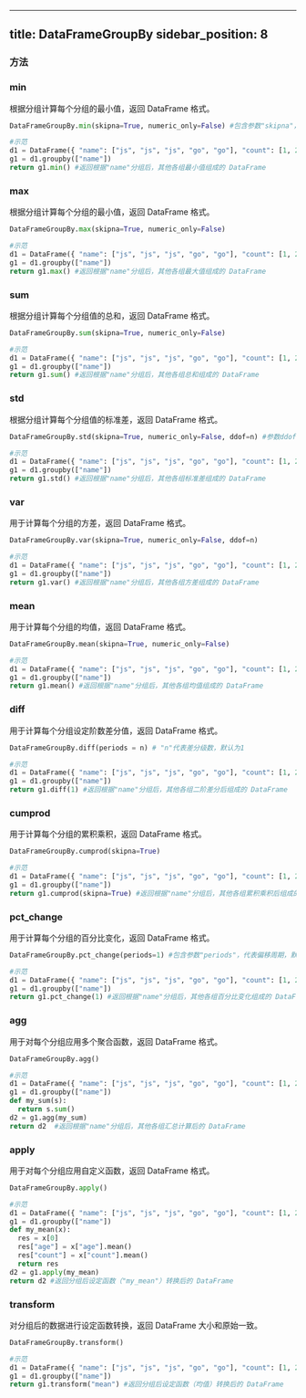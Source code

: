 
---
title: DataFrameGroupBy
sidebar_position: 8
---

### 方法

### min

根据分组计算每个分组的最小值，返回 DataFrame 格式。

```python
DataFrameGroupBy.min(skipna=True, numeric_only=False) #包含参数"skipna"，代表是否忽略缺失值，默认为"True"；参数"numeric_only"，代表是否只计算数值列，默认为"False"。

#示范
d1 = DataFrame({ "name": ["js", "js", "js", "go", "go"], "count": [1, 2, 3, 4, 5], "age": [1, 1, 2, 3, 3] })
g1 = d1.groupby(["name"])
return g1.min() #返回根据"name"分组后，其他各组最小值组成的 DataFrame
```

### max

根据分组计算每个分组的最小值，返回 DataFrame 格式。

```python
DataFrameGroupBy.max(skipna=True, numeric_only=False)

#示范
d1 = DataFrame({ "name": ["js", "js", "js", "go", "go"], "count": [1, 2, 3, 4, 5], "age": [1, 1, 2, 3, 3] })
g1 = d1.groupby(["name"])
return g1.max() #返回根据"name"分组后，其他各组最大值组成的 DataFrame
```

### sum

根据分组计算每个分组值的总和，返回 DataFrame 格式。

```python
DataFrameGroupBy.sum(skipna=True, numeric_only=False)

#示范
d1 = DataFrame({ "name": ["js", "js", "js", "go", "go"], "count": [1, 2, 3, 4, 5], "age": [1, 1, 2, 3, 3] })
g1 = d1.groupby(["name"])
return g1.sum() #返回根据"name"分组后，其他各组总和组成的 DataFrame
```

### std

根据分组计算每个分组值的标准差，返回 DataFrame 格式。

```python
DataFrameGroupBy.std(skipna=True, numeric_only=False, ddof=n) #参数ddof表示用于标准差计算的自由度调整（Delta Degrees of Freedom）。n代表自由度调整数值，具体指从样本数量中减去的数值。默认情况下，ddof=1，表示计算样本标准差。如果需要计算总体标准差，可以将ddof设置为0。

#示范
d1 = DataFrame({ "name": ["js", "js", "js", "go", "go"], "count": [1, 2, 3, 4, 5], "age": [1, 1, 2, 3, 3] })
g1 = d1.groupby(["name"])
return g1.std() #返回根据"name"分组后，其他各组标准差组成的 DataFrame
```

### var

用于计算每个分组的方差，返回 DataFrame 格式。

```python
DataFrameGroupBy.var(skipna=True, numeric_only=False, ddof=n)

#示范
d1 = DataFrame({ "name": ["js", "js", "js", "go", "go"], "count": [1, 2, 3, 4, 5], "age": [1, 1, 2, 3, 3] })
g1 = d1.groupby(["name"])
return g1.var() #返回根据"name"分组后，其他各组方差组成的 DataFrame
```

### mean

用于计算每个分组的均值，返回 DataFrame 格式。

```python
DataFrameGroupBy.mean(skipna=True, numeric_only=False)

#示范
d1 = DataFrame({ "name": ["js", "js", "js", "go", "go"], "count": [1, 2, 3, 4, 5], "age": [1, 1, 2, 3, 3] })
g1 = d1.groupby(["name"])
return g1.mean() #返回根据"name"分组后，其他各组均值组成的 DataFrame
```

### diff

用于计算每个分组设定阶数差分值，返回 DataFrame 格式。

```python
DataFrameGroupBy.diff(periods = n) # "n"代表差分级数，默认为1

#示范
d1 = DataFrame({ "name": ["js", "js", "js", "go", "go"], "count": [1, 2, 3, 4, 5], "age": [1, 1, 2, 3, 3] })
g1 = d1.groupby(["name"])
return g1.diff(1) #返回根据"name"分组后，其他各组二阶差分后组成的 DataFrame
```

### cumprod

用于计算每个分组的累积乘积，返回 DataFrame 格式。

```python
DataFrameGroupBy.cumprod(skipna=True)

#示范
d1 = DataFrame({ "name": ["js", "js", "js", "go", "go"], "count": [1, 2, 3, 4, 5], "age": [1, 1, 2, 3, 3] })
g1 = d1.groupby(["name"])
return g1.cumprod(skipna=True) #返回根据"name"分组后，其他各组累积乘积后组成的 DataFrame
```

### pct_change

用于计算每个分组的百分比变化，返回 DataFrame 格式。

```python
DataFrameGroupBy.pct_change(periods=1) #包含参数"periods"，代表偏移周期，默认值为1；当包含非数值列时，返回错误。

#示范
d1 = DataFrame({ "name": ["js", "js", "js", "go", "go"], "count": [1, 2, 3, 4, 5], "age": [1, 1, 2, 3, 3] })
g1 = d1.groupby(["name"])
return g1.pct_change(1) #返回根据"name"分组后，其他各组百分比变化组成的 DataFrame
```

### agg

用于对每个分组应用多个聚合函数，返回 DataFrame 格式。

```python
DataFrameGroupBy.agg()

#示范
d1 = DataFrame({ "name": ["js", "js", "js", "go", "go"], "count": [1, 2, 3, 4, 5], "age": [1, 1, 2, 3, 3] })
g1 = d1.groupby(["name"])
def my_sum(s):
  return s.sum()
d2 = g1.agg(my_sum)
return d2  #返回根据"name"分组后，其他各组汇总计算后的 DataFrame
```

### apply

用于对每个分组应用自定义函数，返回 DataFrame 格式。

```python
DataFrameGroupBy.apply()

#示范
d1 = DataFrame({ "name": ["js", "js", "js", "go", "go"], "count": [1, 2, 3, 4, 5], "age": [1, 1, 2, 3, 3] })
g1 = d1.groupby(["name"])
def my_mean(x):
  res = x[0]
  res["age"] = x["age"].mean()
  res["count"] = x["count"].mean()
  return res
d2 = g1.apply(my_mean)
return d2 #返回分组后设定函数（"my_mean"）转换后的 DataFrame
```

### transform

对分组后的数据进行设定函数转换，返回 DataFrame 大小和原始一致。

```python
DataFrameGroupBy.transform()

#示范
d1 = DataFrame({ "name": ["js", "js", "js", "go", "go"], "count": [1, 2, 3, 4, 5], "age": [1, 1, 2, 3, 3] })
g1 = d1.groupby(["name"])
return g1.transform("mean") #返回分组后设定函数（均值）转换后的 DataFrame
```
